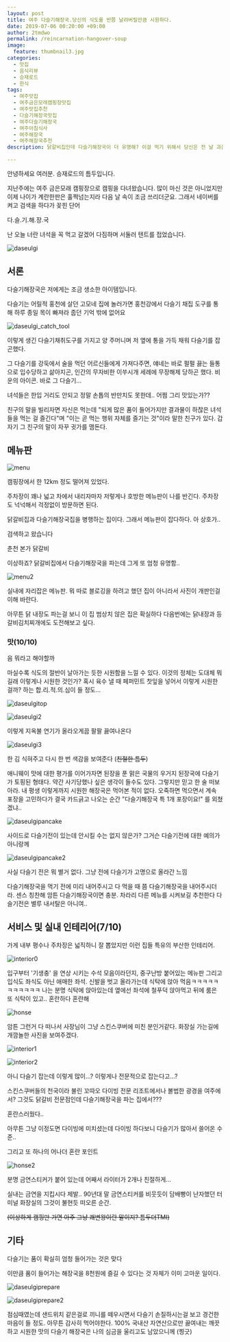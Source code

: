 ```yaml
---
layout: post
title: 여주 다슬기해장국.당신의 식도를 반쯤 날려버릴만큼 시원하다.
date: 2019-07-06 00:20:00 +09:00
author: 2tmdwo
permalink: /reincarnation-hangover-soup
image:
  feature: thumbnail3.jpg
categories:
  - 맛집
  - 음식리뷰
  - 승재로드
  - 한식
tags:
  - 여주맛집
  - 여주금은모래캠핑장맛집
  - 여주맛집추천
  - 다슬기해장국맛집
  - 여주다슬기해장국
  - 여주아침식사
  - 여주해장국
  - 여주해장국추천
description: 닭갈비집인데 다슬기해장국이 더 유명해? 이걸 먹기 위해서 당신은 전 날 과음해야만 한다!

---
```


 안녕하세요 여러분. 승재로드의 틈두입니다. 

지난주에는 여주 금은모래 캠핑장으로 캠핑을 다녀왔습니다. 많이 마신 것은 아니었지만 이제 나이가 계란한판은 훌쩍넘는지라 다음 날 속이 조금 쓰리더군요. 그래서 네이버를 켜고 검색을 하다가 꽂힌 단어

다.슬.기.해.장.국

난 오늘 너란 녀석을 꼭 먹고 갈겠어 다짐하며 서둘러 텐트를 접었습니다.



![daseulgi](https://lh3.googleusercontent.com/ajz-fU7DDkyHf9Eo1zRWvoblArC3zYf1Sfnc3i51Mn5ZEzNCag_xTmdm7lXH5Jg7HXyGfdWGN2oFrHahXdsOb_yl4jGvsk8ebvQMOScNmVVNgcGMRIpm7ftKE6lBbQEOBW538ZFTuVHFLE809UvEtTlLgyWor8PZ1HldIzuvgHQotJn9m0yHhG-22N19UuxSQxUHt6uipgdy46KUsg4QjI5OcLMrMz1rqAkgJXkRAYufyoB62SrjJsDM9gwRh5WYCPSgy3IYTaX0Zt-RoPYYhoOA9SgKr-d-qUiffvmKM8OXUZooc0GQnIoVMmO7RNoN7HRi6Q_mRI-WLWAqbeLk_9wQpjwjWW2nhpbPAWpP7K-MOQKGpFrLfK4qXlzOmJNnlhRifNsq0MECpqWiWE8vKYmokVr2j7Svo0TvJppl1XfdWZX132HaabHICtkVnhy2umq1RagUkmoeBahp-MgXroMk6IrNJhkuyMKC9imKfxwxP3QWMnEWnoe7HH6g9vhr-SMPmBoqyCbQDZSy80qTPMBxIN3NAjF1TrZZbFVd4w0vrvrGv0dObanePUSNpgh6Nq8AXL1QKX8uPYc_O87Z9sWaFVr-D3FtaKHDK6qzoUGb7jyRIMpMlTHOUP01z9UJvCAOCdbfmPNpGA5S_QvyvpJrwhlTAaU=w509-h903-no)

 

## 서론

 다슬기해장국은 저에게는 조금 생소한 아이템입니다.

다슬기는 어릴적 홍천에 살던 고모네 집에 놀러가면 홍천강에서 다슬기 채집 도구를 통해 하루 종일 목이 빠져라 줍던 기억 밖에 없어요 

![daseulgi_catch_tool](https://lh3.googleusercontent.com/L9mx2jVnM_EJNaHOmdRdBK03v_wfZIY7pc5sSUxSot4x5zsXpRqMzBKVSEXf0aDjzXzZAjHMO8YzM-BmIC1sjJQxZuNKn56NMRDKUjYCZZKzK7eEY5bYSA8dW9K3D4arkjclZicmKactPtXpoTzbjXARAWD108J1uXA8npuqMVSr9GU3z2dNT0YeWPSPhEF6VUUWZX3NPJuVlskO7s2xMEMJsSF2GhgCIHcWZ6TRYdoO5IGteSmdAXEmwpzgGRh_nf_5TAb61Co305Tdy-FtnrtyhmAw0liyt--A5drmjCsJAVvfsPg8ei_Bb7vsrw3p1Cc9DjNOclanN19CRhFC_SQQ5HsXbv9JpMc-Bsri5sqsOfo2PCrXS1Czu3YnlaEP_nvwSKG7Jn3vSTpLLWYl2PFl7OA_5EjLIl9zzUe3jtdeOKg_zaXEVkThW-_ycVyBY5qoCQEk1OwrS1BGudkL7TukbGS2RlEWrz4S-7pf5Gy2daS2tik8U2zuKqpK2G0LJi8TnLJu4W6T340mwXHwq3uqL5Y9nsYWjDMnscueuDMt9W_v3BBL56iuS1Cqckk4TzpUgyOwFiFoXzBSubz-47XWd5kv-_kiAEZ5I_Ip5kzQwrO79366Y5hvtLmOpvjbqrbX5KFcxNdKGGrqWAGkIjJj48Tt8XU=s600-no)



이렇게 생긴 다슬기채취도구를 가지고 양 주머니며 저 옆에 통을 가득 채워 다슬기를 잡곤했다.

그 다슬기를 강둑에서 술을 먹던 어르신들에게 가져다주면, 얘네는 바로 펄펄 끓는 들통으로 입수당하고 삶아지곤, 인간의 무자비한 이쑤시개 세례에 무장해제 당하곤 했다. 비운의 아이콘. 바로 그 다슬기...

녀석들은 한입 거리도 안되고 정말 손톱의 반만치도 못한데.. 어쩜 그리 맛있는가?? 

친구의 말을 빌리자면 자신은 먹는데 "되게 많은 품이 들어가지만 결과물이 하찮은 녀석들을 먹는 걸 즐긴다"며 "이는 곧 먹는 행위 자체를 즐기는 것"이라 말한 친구가 있다. 갑자기 그 친구의 말이 자꾸 귓가를 맴돈다.



## **메뉴판**

![menu](https://lh3.googleusercontent.com/OInTJDrzVQJYgRJAkC98xKS-y-TdNx6aw0jMd6rveOFsgyKAmOiCVwbd5OusEAJJAbiEWfyPcx1ThFqUrYxMZVyZIbDoC8CWlvry1UlVuwPnih64MH0flbNFJuFhz0bUzTXrGdqkukmvM9ptspqz1yn8YrxOM6U1TDIgifXhPXMUFy7iHnscq1GZeYrFgpp10AIN57-El0n_ZA1KDnRZycrJVkLAZGRvfwl_TJ-chfGAUov6gLMasutJIo6JkgVTm9w_QfldGceab_wSBjOs9KFSqmvCUM4LvjqqbEjItP9gVyyjhoQLfCyaDxXI8tzwjQZDtZb2jxdza-0fTK8KrQYeLlStUwvL0Md_1pElG4-3snZEGVtn5oQyQxr14hmht3jHDsirxIIR3WIoDusBj-PijaaK3g3_zHBmR1STPWMtgy56OAxkNXbe-GWobdw6g5arR1RmOhW3QRQBLkd7LlDSn9ElpFxlONWJbZ5CsBxFdijmv37vOINmrpoUx9RPGJPIXEsHRIAnUCTF9gI2lqaOIj0FZJ8YpxM5Qj4VZW-PdWHsGiyr61q4yYojbKu4okqm4emV7rQowO07fpoHGaZ7_3aSPnYYKciFcbo6QCdPKIm0hMEWxWkCIYcpLHO-twM5xgCPIpb8CnP46sY4bFuvqP-WFes=w495-h880-no)

캠핑장에서 한 12km 정도 떨어져 있었다.

주차장이 꽤나 넓고 차에서 내리자마자 저렇게나 호방한 메뉴판이 나를 반긴다. 주차장도 넉넉해서 걱정없이 방문하면 된다.

닭갈비집과 다슬기해장국집을 병행하는 집이다. 그래서 메뉴판이 잡다하다.  아 상호가..

검색하고 왔습니다

춘천 본가 닭갈비

이상하죠? 닭갈비집에서 다슬기해장국을 파는데 그게 또 엄청 유명함..

![menu2](https://lh3.googleusercontent.com/DDv2Lj2gN_B3-qiAmW7xC_GdQmqmVYKGLsZTFOuNspRI7tPsSlpeEjYja-UwIrZd4dmBEh8FMnP2QhJ745KqYcE2wnsJY47RKwmAZpSnUJfulSgblWBw7-3nlLJbKVgpb19WZC8Y8p2LZoPLXe0gpErLQIqokugWysUWR2hTowLpaOC6HJ_T6NubizUxfqHrWDzx-m3T1pnBF_nBxiS3gW6crxHkYWtQKHZN-EzbOvY6hU2RT6H9sTuu7GIe_u5qqaCg9OWswrOq54lVArrvBJmP_Jei2kkIZJHORMswi2YSRmeCtbjbMmCGiNyb1Z9-uoEWIyoLTUUqpO8bxWc93RPpJ2EvEddybYzdK1fHh-VnofiwG2Tw5wK2o9FG3G_0eZg5Ia1RUBdu7hXi-7KNryASs_L54sk9CUG6M-V_GsmGddFWTnC6LSKGNdZp78PifY9kh4-STLNJmwNMaRyeHVYsYqofkodNcB_rAOGJVd8zogu_DdXTixn6FeFJNf4qguXS-_Qwja2oARY6veMTz1oQ-ii3QjTzw0bwxCDTh3OrKgjhWQAaP6EcZbdNp2wdbbdOftab9i-hlm344AfANSwOSMuNQ0-6Bm4waSsNa-ZdepcRdxbvYIhSBuz2lsR7n56fCr4hJUcrbMK_GaA0jvqG5xVloHlNtJf22y56kHnzZVZ3VKgEkf-RduvU1BmOWg3iUuv2MG5mvIHhu5krRe57=w1499-h843-no)

실내에 자리잡은 메뉴판. 뭐 따로 블로깅을 하려고 했던 집이 아니라서 사진이 개판인걸 이해 바란다.

아무튼 닭 내장도 파는걸 보니 이 집 범상치 않은 집은 확실하다 다음번에는 닭내장과 등갈비김치찌개에도 도전해보고 싶다.



### **맛(10/10)**

음 뭐라고 해야할까

마실수록 식도의 절반이 날아가는 듯한 시원함을 느낄 수 있다. 이것의 정체는 도대체 뭐길래 이렇게나 시원한 것인가? 혹시 육수 낼 때 페퍼민트 찻잎을 넣어서 이렇게 시원한걸까? 하는 합.리.적.의.심이 들 정도...



![daseulgitop](https://lh3.googleusercontent.com/rIhK3dKNviHnjEvqlE5RLW89kprjlQSXiPIsZfI9lEplhhvSHOmkpRKob1XkOwitnJ2AirbeiODdZWJ16junoqf83e44JM81pzdPVyIZ31qAL2gLXWHe4snnUkB34j29qrqa6RWzZF7W5iiGi2X-X6gqYlKvmL3AMiOnlfF2-xQtfQcByWUBq_BR_DjWSxa61CT2F9liZMiAeiS6w4RwTq19Z931jwn7eQp64t4FeVWWS4TE6KuP76Vfn1yDm_FIw6-dw28OcgkQ1d0fkleUpVyIv-WUBT2lM0WDBTgGeuimOIakOSwMb6-ILC8FfmAXeJqqERyUvFEy1AZ0kzCclbh0WLZQQSiKfmUkix-MIln1bJPwN5tK6MeTEhOnLVwnVM5NtNa0WDM1iXp25gc2zHRoZyqewLmEUwzFHrlVLslFw2VTtsBvWX4PQfgwQSi0rfqCExthvHzKoenIDBueY5p8OCAgVoTR_JBXQLFtHoPK0NyuxVYuQjh8puvJY4IL0LaDBKTtt9ECLlLtFNNBtrwQGDk-j2tWpqDsYANePW02zn-o8fniyROHXd4uchaubz15Xr_iy2kfGUrtcDPmj_1GhIHgpwlF4yATkMe8m3iaw2sxJ6zd394ErKQjK2ORA2e_qzH04bN7vdrdU-8T7Jn4f7h7DbA=w495-h880-no)

![daseulgi2](https://lh3.googleusercontent.com/-P_OavJUUFm-IXNenZB4MVbmqPcbyAy99cXvcvIGNe9aFQZ8A_HjJObSKgPP2S08mTK45Cp056k-fbRsmXiSgELNjaS-aHw6PJHGPf3KHLrgPiqfxW_B7ECLApGDkEKoNSzOv5e44i7tJgEVH7qY7lWHCOadIHwnbj1QIOq4QA4dvF9OEKkdydB5HcO1P59V6FiC5XZ0MzNo6XVB7buYHaPwlchIvvx8iikhCQ23Ad7s27sN3387NooP4_eHKxAdnHDT25YfCA2Nr0r9i5LTsIwV2RdEx3ldwc4mgGf2_J1zG9l93-ryf3HHHbaLD6fIOwhzHUk0k6YhEXHiCCQWkonaLfes69VxgTMwNvCKnePF3bszViRARZSkzUqbaCS8Sc6Jx1cHecAaRsDSRzGtsPKjKgQKMrwy3tYsS318b_9oAms_0kguiBB56K-K5xWte734C1puZLhz7NFeT4XaNia1fTra_jYKfJehbn_LEIbTr1zJNdJxY8yBxZHnMAMMd1euvuQ9qRPD6pcsJspQYvR4CWFHRIZCu9XjRFGn-DHvK0JXx4WHKU40RFZA01TJdDDBWZhNmUInvH85Vc9YwMK8iWTndZq12xXSfsT83oSu5Dlj_Wg_wI5PFSsawaF2aT3R-gsA9Sa-UVh6oc6AUWsdyjIj_OI=w495-h880-no)

이렇게 지옥불 연기가 올라오게끔 팔팔 끓여나온다 

![daseulgi3](https://lh3.googleusercontent.com/HkRJGnE6a_STDuGfOqIwjquqrFyrk5xeMBsuOukWKnqgO-4tyWTB6pnODWGO0B2jRmJz79B4QWMG7lUY6yGQfo39edDh6PDnewqG9zG-Gc9pFgu789jeTQgzxMQnjGGsHXJAhTwhcYSySpAlpWTDIW0QI_aDvIE3oh24_GwHbT2eNeqyXtlL7HCOfzShybEig-MR6Y4LKp8l14pD0mDpzrm-JlVTobA9GbCvukfC2pieZoaRXRtG8HnDgy_BL8ANhft4ZZWwD8_z5AWD8UvFGVxvH3EmRuVDO6JOQJ3uJlxBQrBwcy_1sjwk3gYa5d_SDj6jgcT8O8YipAMhdI7BrbuqF0X9cIaYImVnWK8qmbNV9L4YRx8_x-cAzME5Xqy3BOLdwcFmAgzCXzIjbl0tVx9Mwru2VmHsYEtV5HhC6_vc_QchcQm9ZIXlLbFHe9yabtbh5zCV0Bn5em_KINfjaWgvjJ2of4lXmsZ1WYUAqg65zQxirCEohh7EO86Am5a-oeCKMtpxPvhoL9CmsPt7_TwIPKAE35xoeOtQj7qhQ12q3rPbRKiaErb422O8yn0npUexoLqNWVJbyLgDHvRsmYpnP7aOPPPEVtKB1CCXzijcBOI94nkeVfHV7YLGV4wMJPdqzOI9iHH1a_TN7RuvD1u52rzaYBk=w495-h880-no)

한 김 식혀주고 다시 한 번 색감을 보여준다 (~~친절한 틈두~~)

애니웨이 맛에 대한 평가를 이어가자면 된장을 푼 맑은 국물의 우거지 된장국에 다슬기가 토핑된 형태다. 약간 사기당했나 싶은 생각이 들수도 있다. 그렇지만 믿고 한 술 떠보아라. 내 평생 이렇게까지 시원한 해장국은 먹어본 적이 없다. 오죽하면 먹으면서 계속 포장을 고민하다가 결국 카드긁고 나오는 순간 "다슬기해장국 특 1개 포장이요!" 를 외쳤겠냐..



![daseulgipancake](https://lh3.googleusercontent.com/qAK5OVNiD4P_dQiSgwSk77j7nlVwXu54FZV_hLUckQfQtUhgvoXf0OIRhMyGctXZxVitZd-CJIOVwrLb4LOVlQiqgh1I0zkV0uRzMg9nUjRMOYLqU_aD5OaeWPNTv4O1ItNnEi5G0RDdEKwor8eAaI8S2i6_7biSecWbL1anCJzMRe-fwIQOuA4KunZosnZ7zdqo_X9uK_8h_EYTnqboPcTwgyo-Lphvy2806aF5zzfYn4JhqxtIaGzcSmK20ckWzyHZD8Cz5JnwUIGXoKZpOQRCjhdVHg3E1v6hM3lGOudiiuR7Q5xZG6zcycybhZryoUzIZ5TER-5a53PsYEbFIthKS0VTfIIo54z6yqds4iLVJdxJZUcC_RMPW12kCyjLDLIVfbKfLe8322hMUvmhCOcFIF_Hiz0D_8kh7_XztYF0LsOunNA0-ZPKm4Px8biEbNa4nAbVtAHcfzVGVdCMa_2WgEex3uRev3vDOLnIMoF0rPn7fge1UJyJPVQ6bfGpaEHywLEifsH94tEU54KSqFuEmrQlY11jR_9kExF81DvEDj8iAlVlqX9j4mgMbPMJ1E6C8Qpit77I9Ca_vcEAR8KGRPDHe3Clwp4OgSE2oRk6cUtT7BTC83XBAmlgJ4abWc0iELeAbikZKx7h6qIGeOhAR5BMnx14uis5xRT0EcdElHNBzcPohcLh6Lzwl1Fazhaskepb-SRtndr4DFEa_6Tq=w509-h903-no)

사이드로 다슬기전이 있는데 안시킬 수는 없지 않은가? 그거슨 다슬기전에 대한 예의가 아니랑께

![daseulgipancake2](https://lh3.googleusercontent.com/gAEf9UUqHRwlpgHNGSfRzWyTpJ1fjO-yra36XaHlC9TPoVyABld6MTY-VI9tNa3BJ0zjh4TtLscR1WhUlOkyhN4XKSk9-2kTd5s0mW2V_0wYL0U2WHCDaiM4Qu4PVAKZns9z1ad4jrl3aXLfvgZMvsLtrhuAe2F07m--y7OZk8uKpEqeQVU3zUMku0f2m_Dt7CrKvEYSHlWBxh0jKQr9YyvLntxCsDVx8PnMsGYU3jBhtsIQIC17HFDmNP8xS6_07w2fQY6hPAl1bscv9ZU8B2hgaGBcmzTtTeibK-mPm4DdJeBpUtzFTiO937D3bek6Lb3H4tGc6J1C3nnyDzO2G4gARAIb3GZnk7cbgXgIV09SwX0qqbie62ObePjgssJgzP9ntkPsXxyqg5yb-yX3h1ZLtaVNAKJhmaJWx6f9ewvPQSi_UZXvVVq6YG1n0oYOitz-uU9FT1gbUipR3BJ_I6RgXFWKvKPKg3Irx7XOsV6fMCX4JKga6wig-sLaZg2ICb-Uw5C9pTIfZZbofrfTKcO0RbL-_spff3cghJQrF3A8ewlik4Q1kfDnlPiSWxfRg8iTHlY0iJWBOY5FVvAR-dK5ENBsPtgTYmP4HDmsX3geByWJbi0OaaW6mUrJoTot6e-3w4ckUhMr-tPIhYvPnNU2aEilcdNqfDdseXyNvm909GBRPd8pBXPy9HMqy9hA7VgQVyIxs2bvk_rrY5SfOe5U=w475-h843-no)



사실 다슬기 전은 뭐 별거 없다. 그냥 전에 다슬기가 고명으로 올라간 느낌

다슬기해장국을 먹기 전에 미리 내어주시고 다 먹을 때 쯤 다슬기해장국을 내어주시더라. 센스 칭찬해 암튼 다슬기해장국이면 충분. 차라리 다른 메뉴를 시켜보길 추천한다 다슬기전은 별루 내서탈은 아니여..

 

## **서비스 및 실내 인테리어(7/10)**

가게 내부 평수나 주차장은 넓직하니 잘 뽑았지만 이런 집들 특유의 부산한 인테리어.



![interior0](https://lh3.googleusercontent.com/d2XhSDolkH36nPthlWKK8VRnwwcH8AtdywiTuV9Ep84O--BUmxAZzYFmMpOjJlEV8Hj35eJdFnAGjX_wFnTLEgtv2MiIwk3dmrQvz752N8-2f3q93uYhPzB1fdizrTul2HOMb0btYFSkjNejb6H4iu3neXslfoTe64GUYWUS9VtC5e5a2EKCF-Tzyg_teP0lzOht3uZbVIJGDGP0tdaOoVEPLdyQI4I51PsNB9QMa3i4PBn5ZwXvKSQq0xPYlc9A5nxVcQP9v-pdh-0RCa8FI4t-mCwTpyfx9h5tfoGgZsRRDZ6YVcknSbD8-gvGtybwyE2BpsrmKeEjCBGY1TK71NAXP9WHlRqBXOEQnhLO87pPpkiVt4mvETJZBD4feA2gOu83f0ir4ayrvumcyGj04M5jvgFAl73I4_vVF9L7WB8Mk3HSHL_tYppleZug4icerrrAXvTNRi2eyJtk55plsa6roxBPZQlYEOehg1Bcrskc0OuAUSUCceQ0wHWM0p8rwTTXl246hMdDu2o494CARMXvM4dXjOcqFRg65F2Fls-K3h60LAaJRV_XNEwvATgWhOhvL8O3bWFsb2bRY495RmUaDWh2a_Q53TuUgjcjBJ4524o31jWpHo8WKmzMpFOLjVeIkgW4oZDN9sbvAaOTN_mCPGKoKbyhDfmR8HQYPw3FMD9eRF3Un4N_BLP6Ujya7d38v5W_CFjqDzA4dwjySJSo=w509-h903-no)

입구부터 '기생충' 을 연상 시키는 수석 모음이라던지, 중구난방 붙어있는 메뉴판 그리고 입식도 좌식도 아닌 애매한 좌석. 신발을 벗고 올라가는데 식탁에 앉아 먹음ㅋㅋㅋㅋㅋㅋㅋㅋㅋㅋㅋ 나는 분명 식탁에 앉아있는데 옆에선 좌석에 철푸덕 앉아먹고 뒤에 룸은 또 식탁이 있고.. 혼란하다 혼란해



![honse](https://lh3.googleusercontent.com/vFmoTlNL-9TkuFhtTvRYzae0f9rPwfMRth_MHTyzeUHK44tmDB0THfRGze_y8JTTnSsUSOEou9BN5Sw4fsgoXN1Jsvkzc_ricBnhX4h8ieknW63YPu2xXoC4MA3gF719igfzJi6LCSLxI4bHV3CwnsdMfblK8z_lRRoWn0hP_DPOoWhPdPN6yhfjQ8dE0YZksc_dyrrF0g0FW9dH8Vmr1cZacSWzaK8uSR40PFuWfAZ5ECS84g4IlXVJVwDJjTPGsh5kbPQK6vyyqIo72BGF7WlLFyDXIro8bXYr5II4GCN02PI4v71Ptyxu9hsiobmnsGQ8bhhzTbVMKGDE6qLFnsBOatM0WBBmVu0ngEvCmxTlM7jIOrHA5B1T_re1G5ABjzWeFKrcBI69RszBLbN3KoUieksBDNhSG24PkYO7VhZ2r3VOnBqrU9gEBaKzOEQmybVT_hx1XYb5Z2zVAUb5jqAwG8Zb21u6XQB5Eafgn2gisFhhpLPgu-KL9L-lGY8dlcggzgOzPpK5l_xqLjWD3Cn7NcwPy8_13RR3Z5Cdo3yAka6nAkFOktmpezo0UhVstHpvqOIrqN8Q5qxhPqxw7k4YltEUlDtQW3iBD0GZzF0pW7wqwb3iVPG5ug7AHmJMw9VoHAuDsBLeZDERhWi9uijKo2NNMEmJArY6ufl_XQkPsRLXR21q3RYqEWsPugWF7OBYNrwBCD6WcpYZlTuYsfui=w400-h345-no)





암튼 그런거 다 떠나서 사장님이 그냥 스킨스쿠버에 미친 분인거같다. 화장실 가는길에 개깜놀한 사진을 보여주겠다.

![interior1](https://lh3.googleusercontent.com/WtRePet5u0mbDUtZa15T2gkVnbw4v-p8RSf6xKx1vBjcB5yMb_-RcH01-Qd2IGWftb_w5XAHzULJkJtG0LtG-VUxpGGDdvi4mBT9_PRlsV0Wno7Sp4oQjy9d_gWFF6NlHjQ42b6QURYmfkKGYVymOF-PKLXno-yt_UNpKYHX2-bF16jdTqWU7SZRJTEnY1sXMtfeV0ruMRH0p02jTuqXXpn0G38iRjxzvV9V_pkNl0PVA1-qD8LWTR-NM8FjF3QXk-92KL5-p40EifCFIwaVEZrzb0vYgHdRIzFNJHMO2XD9FlEBeIhY8xSLYSdgmGu-jNajuNEWYbdwlmPxEi07FlFc5MYFE25GLdPRfpHFxESrEaG5g06GXsgJ2Qy1s03B2Ofuwt7Z1IiaaiqSKKkG3pwdjJOw5rVaxbTSmxSO4JqXqwXlDZ5R38AvwMzfPrXzzte1tvjEhiu-1Jm-gWb9koHdOAqg_CrYhSDcXiRjJINZGOZ0DwoSoQL3i8APwe4apgZBSUgHHREp4NehT9fH0mi1TzR4GPNZkVJKO74qt7PEhjciljAmzJfeLDHbZaD25fQfhnZ8ZWHMkOF_ycr536DBJmtcLMumZOVF9DR5fxs5-pQsM1IFJ3tj2RBJDYzPsVaNWPDzTIA-aY4jG3190PG_-YC1veyxBwcsHEPmgzTbNjSgmE-oxMAGWQ__g8DpkMxpxL54IYCUnzDZ8RafbeBp=w509-h903-no)

![interior2](https://lh3.googleusercontent.com/rqDjtqjiSMp1tKI1Sp8XNS2t7wp0cLEOxI9yWLbjNa7BiQM_paIyWRTb-yGlJ-sbBZQgcoWnY0BpF9Iqi2I7KLz7DzgF8yt7SCgr_8nsgv-XDmGlhvb8ubL4pu4_o72LBquymMfCK_9mU7xSSR0lXpaTpq7J683rnUvLmHKhzjymtBM2uWzvg9X9yVaXUaWFWaHr8LtCKPIc_5HwLFAhnyV9Zt5eskJRRyBemaMZklRxyQh3GwMIhfEo8iHWApw6anKeuQ-fj3gv8BjKAQg0abBlELUW6YU9aaUD_qEkcKQ26oezYdsYhQCRrnQ_NtB9yuhBX_d5HjBaEKdU3IjFpMr2R2cH0CkICisXMXkXsI4UW-JmTyq6w2FEblijhlFUyoELl26r5OTkHJkK4rbqTS3NCdpU6jGyHEHQS213j10p_Kib88D-FpNGjtOq1HKrL6pD_FR8eFTEkWAI8Gl51MfjZiNi4AEhhTIUbejD89EIblaOCghNZxICtUrfa2oSPGMtno6ecFmD2087FpilJWf8ZGuV7NsmtS0JFJ575TqqkR6IhGgNDqJTiHszqwp01nNRxdsYISz6pjVDU4XEVRiMK_K8apeWTQZ1W_354j2l77mK9SRiOTWnnfSF5K7A8zLuvdRK_pKrLB56p1B7g_RI3bydrfBvOkw6wR8YEnuNbYdd6xA13qDrJP4KtTc1_OSAIY4-Y18nG9sQwTyPK7Pk=w509-h903-no)

아니 다슬기 잡는데 이렇게 많이...? 이렇게나 전문적으로 잡는다고...?

스킨스쿠버들의 천국이라 불린 꼬따오 다이빙 전문 리조트에서나 볼법한 광경을 여주에서? 그것도 닭갈비 전문점인데 다슬기해장국을 파는 집에서???



혼란스러웠다..



아무튼 그냥 이정도면 다이빙에 미치셨는데 다이빙 하다보니 다슬기가 많아서 쓸어온 수준..



그리고 또 하나의 어나더 혼란 포인트



![honse2](https://lh3.googleusercontent.com/Fg5MeMiG2UqH2SjLKz3rLlYxr5qwUh7i1MzEIMu42riGE83tbOYJWaNYTOxv6Yi05V8rDcySd3SQVbETBhg4-ajpUpQnya2eI6wPYitqD_hh52-VFRLyGtdjtN11htnWz3fa06NG_q9jZdsd1E8oPG9bCSEiIO1SnARuPguVDO0XtLsk1kUyeFmJ2LR81QeJdshjOxHaw57UfzJ4LMlUDSCM13gLQ1sMI5TIHdzCo1F6xVFVofpViL2Vj-iJZoQ9w-eaO4zlaYpQtDt5Pwtu08A60-O9ZpQSIUMp0xuMRYQiMe6oPLAuEsY7gPYJcI8xxHy5fvcdi-57Uplsy3BKqpLpasZ6_vGLrsG5bwiHNlz--3AOzJQxT1FNnr2ZxnG4yl3uOfzCC4b7DccvoeNGrqkzECAiUkl82zof_6xwTpmITKyhYux9du-v2WxgaXxM03A4kIbcQekVgB-nRYBsy6XUp6Vo2kFPzHLI4CdP9XihjHncl3uWwpPEf7FKtgwJ1hFWd8FRT5OSRay3qLEPFRr0vpbu3yLO230jTrt3ONkse_j3iUEg0fjHVdUZCKZCkVlj2b8bONUqdU2lqtvXJaxCYAP0OcXr6BRjWPFPjtUvAz5aPSYXf4bwksCKjHyC3tdF39MdhXFDFrbhiK_rL5DnVDAecYwMttCp2dzOMTd4puvyNdjT85ucq52XwcZH1TV1li5NPd0Xlimy4s2pmv36=w475-h843-no)

분명 금연스티커가 붙어 있는데 어째서 라이터가 2개나 친절하게...

실내는 금연을 지킵시다 제발..  90년대 말 금연스티커를 비웃듯이 담배빵이 난자했던 터미널 화장실의 그것이 불현듯 떠오른 순간.



~~(이상하게 캠핑만 가면 아주 그냥 쾌변왕이란 말이지? 틈두더TMI)~~



## 기타

다슬기는 품이 확실히 엄청 들어가는 것은 맞다

이만큼 품이 들어가는 해장국을 8천원에 즐길 수 있다는 것 자체가 이미 고마운 일이다.

![daseulgiprepare](https://lh3.googleusercontent.com/maBxNNUvvlzTktrEnDLW7HB3IxAIJIi-bAO_qiDaV_r7LUrR8V-slQMHQ4KqjJom3KzjQ3_8EXGHdfapS2GCobPwkQnZewJUT7V5MooxdFVniiZUoizy_ulC4hrclfSNZrU5kfE-zzjNcKJG_qESmelAncjnWJ_CJkqDb21qYM0FR_K-Ts60VFYZdG89qCThuKaAceASPqyNPziyeUc5nDS5pwjalM-qhksDeYRk-r8tJYX9IqvBhQwyhBjqBKcPv8zX8jdaboK__8S9nimbnYdDfAOeW4rCC8sQI7VJQbKBae4wMOA9w7syavbzguDTwM8-6VT1ghazNupLQs3kd7zFDLm6DRvdf7Lgq_hvviwXycDYufsCyZJRbfI1cV5vvgnHYHgY4ztIka9IEZeU_PuJ8XPVfrtEnGR3hYKz2m1mGUlX_uLggg-s-X60uashl3KQvzwzYu7wl5c5Ru15AvQNcTfYC7N0vnCONqU-9k2yZXEXVqzK25AE8ls3k22ROvuMCHI4A4bF0pOoCW1LipJGMiLspUZ_fLFQP8NmpXjBPa5bc3dUvXwe_OiLa_uJ6bDnreIILmeCgNHeQ4lWhPBYAC03zKeRfYJL2xrquyHcKjRw-87KY0YRoqN3lyW_G-jxgZYYLAclTmRKTWAiX3xyJuMQvAkzq8ZabL2iS-PKrzMeQ7XNH2jE_EH6tPajPZchh6o3l4SbeJMaGZAuTLJZ=w509-h903-no)

![daseulgiprepare2](https://lh3.googleusercontent.com/hHJccHalxkoAig1dO5C-NtmS1lMK8sixYjefwTfZXB0zWGqvL2xWAwdxFGMEze70-3lC8AP7tBxdABA4olZ-jBKQ3-1_4lVHWY9rkBjptzVJIr0ve40AYQbzPHKtfM07ucCqqfHJMNZbOxuYsBqBRCun9KUUQB8WK381MvlQtpF3h51Ks2181csUgj6qShNZ7NuxQm8GvQri6-zgkgstfXc9jC3jZ4xIVZARRon1TtvPldhlTa-N0m2TWbMR5w-y4VNtzCwrk-ThCGEfAf4oW11G1KXUJpJJqAMt4FWzh9gdkmFBrPNTKFwJLwgecWnf81Rf24LHuA-BIO55KfYr_xYCXEMej7W7GaWAiFA6ccL0pnuZP0ZkV-jNXpx4iPCv0389376ocjR6z8vZa1umMAA0UxCCAiAxduqM_OcBJKYECtk6e6oRssWMyATbOxLbHKt-OcURcYPBgouLg6k4z0EsSu5hLq2JcbIhrbHEec_KFPflWr45y3YL3uZf3--PTd5yc2GLjLn0z1l-uRDi_FoccmK53BAbAAXjNCnX5P-bli3gcDgHybxSyKilfiqBdTKjgpFgLnVhvcnbnRx68VxjbSnbXLbAqYR7HW6mcY-K7yQUgi-UaNVbXlhgzQDLKCDWUjZeOUlYVEJiRO_lZfXdHTjFLZW8IXC9SQRHMZVE1M9y_wor-1Y8gcfYxZH48JDr0XL3NXIlsui30EWzc2Va=w509-h903-no)

점심때였는데 샌드위치 같은걸로 끼니를 떼우시면서 다슬기 손질하시는걸 보고 경건한 마음이 들 정도. 아무튼 감사히 먹어야한다. 100% 국내산 자연산으로만 끓여내는 깨끗하고 시원한 맛의 다슬기 해장국은 나의 심금을 울리고도 남았으니께 (찡긋)

